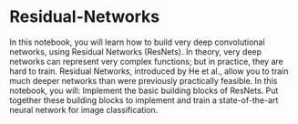 # Residual-Networks
In this notebook, you will learn how to build very deep convolutional networks, using Residual Networks (ResNets). In theory, very deep networks can represent very complex functions; but in practice, they are hard to train. Residual Networks, introduced by He et al., allow you to train much deeper networks than were previously practically feasible.  In this notebook, you will:  Implement the basic building blocks of ResNets. Put together these building blocks to implement and train a state-of-the-art neural network for image classification.
